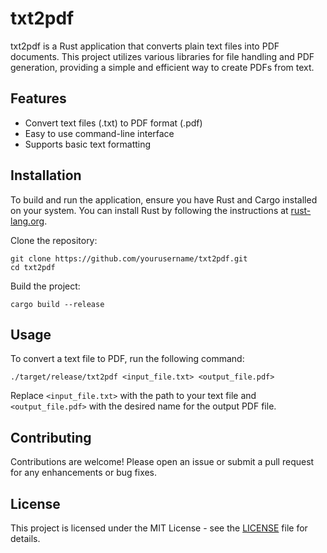 # txt2pdf

txt2pdf is a Rust application that converts plain text files into PDF documents. This project utilizes various libraries for file handling and PDF generation, providing a simple and efficient way to create PDFs from text.

## Features

- Convert text files (.txt) to PDF format (.pdf)
- Easy to use command-line interface
- Supports basic text formatting

## Installation

To build and run the application, ensure you have Rust and Cargo installed on your system. You can install Rust by following the instructions at [rust-lang.org](https://www.rust-lang.org/tools/install).

Clone the repository:

```
git clone https://github.com/yourusername/txt2pdf.git
cd txt2pdf
```

Build the project:

```
cargo build --release
```

## Usage

To convert a text file to PDF, run the following command:

```
./target/release/txt2pdf <input_file.txt> <output_file.pdf>
```

Replace `<input_file.txt>` with the path to your text file and `<output_file.pdf>` with the desired name for the output PDF file.

## Contributing

Contributions are welcome! Please open an issue or submit a pull request for any enhancements or bug fixes.

## License

This project is licensed under the MIT License - see the [LICENSE](LICENSE) file for details.